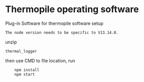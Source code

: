 # Thermopile operating software
Plug-in Software for thermopile software setup

    The node version needs to be specific to V13.14.0. 

unzip

    thermal_logger

then use CMD to file location, run 

        npm install
        npm start
